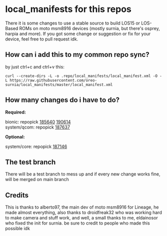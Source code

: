 # local_manifests for this repos
There it is some changes to use a stable source to build LOS15 or LOS-Based ROMs on moto msm8916 devices (mostly surnia, but there's osprey, harpia and more). If you got some change or suggestion or fix for your device, feel free to pull request idk.

## How can i add this to my common repo sync?
by just ctrl+c and ctrl+v this:
```
curl --create-dirs -L -o .repo/local_manifests/local_manifest.xml -O -L https://raw.githubusercontent.com/oreo-surnia/local_manifests/master/local_manifest.xml
```

## How many changes do i have to do?
**Required:**

bionic: repopick [185640](https://review.lineageos.org/#/c/185640/) [190614](https://review.lineageos.org/#/c/190614/)  
system/qcom: repopick [187637](https://review.lineageos.org/#/c/187637)

**Optional:**

system/core: repopick [187146](https://review.lineageos.org/#/c/187146)


## The test branch
There will be a test branch to mess up and if every new change works fine, will be merged on main branch

## Credits
This is thanks to alberto97, the main dev of moto msm8916 for Lineage, he made almost everything, also thanks to droidfreak32 who was working hard to make camera and stuff work, and well, a small thanks to me, eldainosor who fixed the init for surnia. be sure to credit to people who made this possible idk
